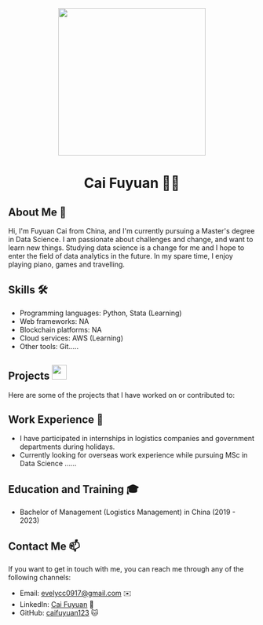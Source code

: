 

<div align="center"><img src="https://avatars.githubusercontent.com/u/165741276?v=4" width="300" /></div>
<h1 align="center">Cai Fuyuan 👨‍💻</h1>

## About Me 🚀

Hi, I'm Fuyuan Cai from China, and I'm currently pursuing a Master's degree in Data Science. I am passionate about challenges and change, and want to learn new things. Studying data science is a change for me and I hope to enter the field of data analytics in the future. In my spare time, I enjoy playing piano, games and travelling.

## Skills 🛠️

- Programming languages: Python, Stata (Learning)
- Web frameworks: NA
- Blockchain platforms: NA
- Cloud services: AWS (Learning)
- Other tools: Git.....

## Projects <img src="https://github.com/drshahizan/BDM/assets/51344005/9bfd8fba-9b7b-4f06-8b4e-0a44313e5baa" width="30" />

Here are some of the projects that I have worked on or contributed to:

## Work Experience 💼

- I have participated in internships in logistics companies and government departments during holidays.
- Currently looking for overseas work experience while pursuing MSc in Data Science ......

## Education and Training 🎓

- Bachelor of Management (Logistics Management) in China (2019 - 2023)

## Contact Me 📫

If you want to get in touch with me, you can reach me through any of the following channels:

- Email: [evelycc0917@gmail.com](https://mail.google.com/mail/u/0/#inbox?compose=DmwnWrRqjCGPRGjtMbmXTVkfchpbLTmqBSWsDSjnxJXrLjKclhblJpClDdsNMmNJmQRVgsnzSkBq) ✉️
- LinkedIn: [Cai Fuyuan](https://www.linkedin.com/in/fuyuan-cai-29382b302/) 💼
- GitHub: [caifuyuan123](https://github.com/caifuyuan123) 🐱
